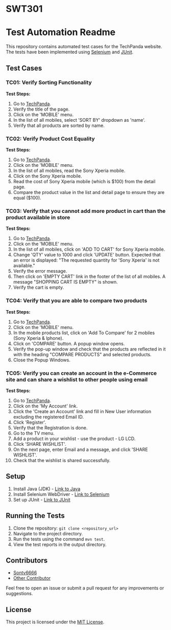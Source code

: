 # SWT301
# Test Automation Readme

This repository contains automated test cases for the TechPanda website. The tests have been implemented using [Selenium](https://www.selenium.dev/) and [JUnit](https://junit.org/junit5/).

## Test Cases

### TC01: Verify Sorting Functionality

**Test Steps:**

1. Go to [TechPanda](http://live.techpanda.org/).
2. Verify the title of the page.
3. Click on the 'MOBILE' menu.
4. In the list of all mobiles, select 'SORT BY' dropdown as 'name'.
5. Verify that all products are sorted by name.

### TC02: Verify Product Cost Equality

**Test Steps:**

1. Go to [TechPanda](http://live.techpanda.org/).
2. Click on the 'MOBILE' menu.
3. In the list of all mobiles, read the Sony Xperia mobile.
4. Click on the Sony Xperia mobile.
5. Read the cost of Sony Xperia mobile (which is $100) from the detail page.
6. Compare the product value in the list and detail page to ensure they are equal ($100).

### TC03: Verify that you cannot add more product in cart than the product available in store

**Test Steps:**

1. Go to [TechPanda](http://live.techpanda.org/).
2. Click on the 'MOBILE' menu.
3. In the list of all mobiles, click on 'ADD TO CART' for Sony Xperia mobile.
4. Change 'QTY' value to 1000 and click 'UPDATE' button. Expected that an error is displayed: "The requested quantity for 'Sony Xperia' is not available."
5. Verify the error message.
6. Then click on 'EMPTY CART' link in the footer of the list of all mobiles. A message "SHOPPING CART IS EMPTY" is shown.
7. Verify the cart is empty.

### TC04: Verify that you are able to compare two products

**Test Steps:**

1. Go to [TechPanda](http://live.techpanda.org/).
2. Click on the 'MOBILE' menu.
3. In the mobile products list, click on 'Add To Compare' for 2 mobiles (Sony Xperia & Iphone).
4. Click on 'COMPARE' button. A popup window opens.
5. Verify the pop-up window and check that the products are reflected in it with the heading "COMPARE PRODUCTS" and selected products.
6. Close the Popup Windows.

### TC05: Verify you can create an account in the e-Commerce site and can share a wishlist to other people using email

**Test Steps:**

1. Go to [TechPanda](http://live.techpanda.org/).
2. Click on the 'My Account' link.
3. Click the 'Create an Account' link and fill in New User information excluding the registered Email ID.
4. Click 'Register'.
5. Verify that the Registration is done.
6. Go to the TV menu.
7. Add a product in your wishlist - use the product - LG LCD.
8. Click 'SHARE WISHLIST'.
9. On the next page, enter Email and a message, and click 'SHARE WISHLIST'.
10. Check that the wishlist is shared successfully.


## Setup

1. Install Java (JDK) - [Link to Java](https://www.oracle.com/java/technologies/javase-jdk11-downloads.html)
2. Install Selenium WebDriver - [Link to Selenium](https://www.selenium.dev/downloads/)
3. Set up JUnit - [Link to JUnit](https://junit.org/junit5/)

## Running the Tests

1. Clone the repository: `git clone <repository_url>`
2. Navigate to the project directory.
3. Run the tests using the command `mvn test`.
4. View the test reports in the output directory.

## Contributors

- [Sontv6666](https://github.com/sontv6666)
- [Other Contributor](https://github.com/other_contributor)

Feel free to open an issue or submit a pull request for any improvements or suggestions.

## License

This project is licensed under the [MIT License](https://opensource.org/licenses/MIT).
